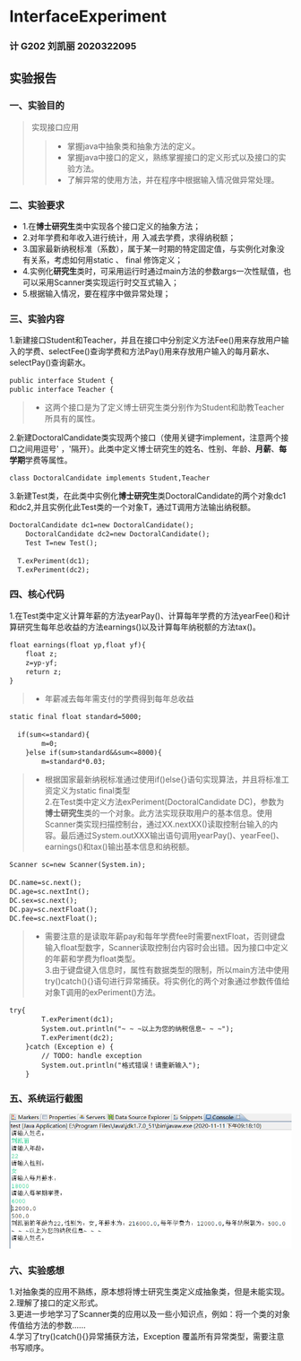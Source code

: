 # InterfaceExperiment
### 计 G202 刘凯丽 2020322095
## 实验报告
### 一、实验目的
> 实现接口应用
>> * 掌握java中抽象类和抽象方法的定义。<br/>
>> * 掌握java中接口的定义，熟练掌握接口的定义形式以及接口的实验方法。<br/>
>> * 了解异常的使用方法，并在程序中根据输入情况做异常处理。<br/>    
### 二、实验要求
* 1.在**博士研究生**类中实现各个接口定义的抽象方法；
* 2.对年学费和年收入进行统计，用 入减去学费，求得纳税额；
* 3.国家最新纳税标准（系数），属于某一时期的特定固定值，与实例化对象没有关系，考虑如何用static 、 final 修饰定义；
* 4.实例化**研究生**类时，可采用运行时通过main方法的参数args一次性赋值，也可以采用Scanner类实现运行时交互式输入；
* 5.根据输入情况，要在程序中做异常处理；
### 三、实验内容
1.新建接口Student和Teacher，并且在接口中分别定义方法Fee()用来存放用户输入的学费、selectFee()查询学费和方法Pay()用来存放用户输入的每月薪水、selectPay()查询薪水。<br/>

    public interface Student {
    public interface Teacher {
   > * 这两个接口是为了定义博士研究生类分别作为Student和助教Teacher所具有的属性。

2.新建DoctoralCandidate类实现两个接口（使用关键字implement，注意两个接口之间用逗号' ，'隔开）。此类中定义博士研究生的姓名、性别、年龄、**月薪**、**每学期**学费等属性。<br/>

    class DoctoralCandidate implements Student,Teacher
    
3.新建Test类，在此类中实例化**博士研究生**类DoctoralCandidate的两个对象dc1和dc2,并且实例化此Test类的一个对象T，通过T调用方法输出纳税额。<br/>

    DoctoralCandidate dc1=new DoctoralCandidate();
		DoctoralCandidate dc2=new DoctoralCandidate();
  		Test T=new Test();
      
      T.exPeriment(dc1);
      T.exPeriment(dc2);
      
 ### 四、核心代码     
1.在Test类中定义计算年薪的方法yearPay()、计算每年学费的方法yearFee()和计算研究生每年总收益的方法earnings()以及计算每年纳税额的方法tax()。<br/>

    float earnings(float yp,float yf){
		float z;
		z=yp-yf;
		return z;
	} 
   > * 年薪减去每年需支付的学费得到每年总收益
   
    static final float standard=5000; 
  
      if(sum<=standard){
			m=0;
		}else if(sum>standard&&sum<=8000){
			m=standard*0.03;
   > * 根据国家最新纳税标准通过使用if()else{}语句实现算法，并且将标准工资定义为static final类型   
2.在Test类中定义方法exPeriment(DoctoralCandidate DC)，参数为**博士研究生**类的一个对象。此方法实现获取用户的基本信息。使用Scanner类实现扫描控制台，通过XX.nextXX()读取控制台输入的内容。最后通过System.outXXX输出语句调用yearPay()、yearFee()、earnings()和tax()输出基本信息和纳税额。<br/>

    Scanner sc=new Scanner(System.in);
    
    DC.name=sc.next();
    DC.age=sc.nextInt();
    DC.sex=sc.next();
    DC.pay=sc.nextFloat();
    DC.fee=sc.nextFloat();
   > * 需要注意的是读取年薪pay和每年学费fee时需要nextFloat，否则键盘输入float型数字，Scanner读取控制台内容时会出错。因为接口中定义的年薪和学费为float类型。<br/>
3.由于键盘键入信息时，属性有数据类型的限制，所以main方法中使用try()catch(){}语句进行异常捕获。将实例化的两个对象通过参数传值给对象T调用的exPeriment()方法。<br/>

    try{
			T.exPeriment(dc1);
			System.out.println("~ ~ ~以上为您的纳税信息~ ~ ~");
			T.exPeriment(dc2);
		}catch (Exception e) {
			// TODO: handle exception
			System.out.println("格式错误！请重新输入");
		}
    
### 五、系统运行截图
![images](https://github.com/G202liukaili/InterfaceExperiment-/blob/main/images/IE.jpg)
### 六、实验感想
1.对抽象类的应用不熟练，原本想将博士研究生类定义成抽象类，但是未能实现。<br/>
2.理解了接口的定义形式。<br/>
3.更进一步地学习了Scanner类的应用以及一些小知识点，例如：将一个类的对象传值给方法的参数......<br/>
4.学习了try()catch(){}异常捕获方法，Exception 覆盖所有异常类型，需要注意书写顺序。<br/>

